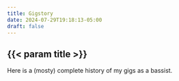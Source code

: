 ```yaml
---
title: Gigstory
date: 2024-07-29T19:18:13-05:00
draft: false
---
```


## {{< param title >}}

Here is a (mosty) complete history of my gigs as a bassist.
